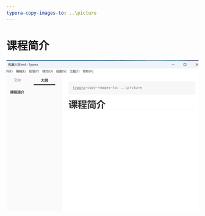 ```yaml
---
typora-copy-images-to: ..\picture
---
```


# 课程简介

![image-20240903000230414](../picture/image-20240903000230414.png)
